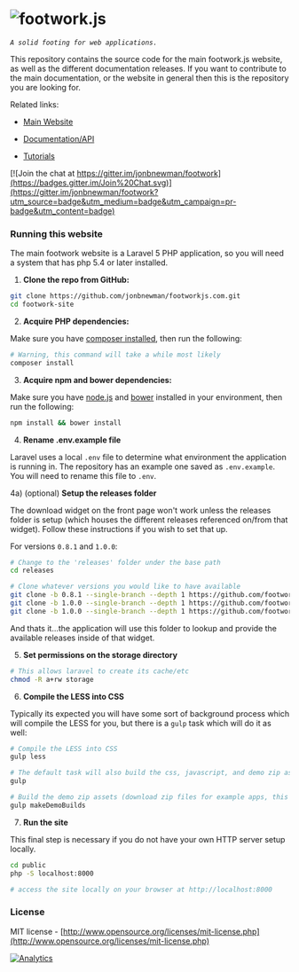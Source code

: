 ![footwork.js](https://raw.github.com/jonbnewman/footwork/master/dist/gh-footwork-logo.png)
========

*```A solid footing for web applications.```*

This repository contains the source code for the main footwork.js website, as well as the different documentation releases. If you want to contribute to the main documentation, or the website in general then this is the repository you are looking for.

Related links:

* [Main Website](http://footworkjs.com/ "http://footworkjs.com")

* [Documentation/API](http://footworkjs.com/docs/list "Documentation and API information")

* [Tutorials](http://footworkjs.com/tutorials "Tutorials and guides")

[![Join the chat at https://gitter.im/jonbnewman/footwork](https://badges.gitter.im/Join%20Chat.svg)](https://gitter.im/jonbnewman/footwork?utm_source=badge&utm_medium=badge&utm_campaign=pr-badge&utm_content=badge)

### Running this website

The main footwork website is a Laravel 5 PHP application, so you will need a system that has php 5.4 or later installed.

1) **Clone the repo from GitHub:**

```bash
git clone https://github.com/jonbnewman/footworkjs.com.git
cd footwork-site
```

2) **Acquire PHP dependencies:**

Make sure you have [composer installed](https://getcomposer.org/download/), then run the following:

```bash
# Warning, this command will take a while most likely
composer install
```

3) **Acquire npm and bower dependencies:**

Make sure you have [node.js](http://nodejs.org/) and [bower](http://bower.io/) installed in your environment, then run the following:

```bash
npm install && bower install
```

4) **Rename .env.example file**

Laravel uses a local ```.env``` file to determine what environment the application is running in. The repository has an example one saved as ```.env.example```. You will need to rename this file to ```.env```.

4a) (optional) **Setup the releases folder**

The download widget on the front page won't work unless the releases folder is setup (which houses the different releases referenced on/from that widget). Follow these instructions if you wish to set that up.

For versions ```0.8.1``` and ```1.0.0```:
```bash
# Change to the 'releases' folder under the base path
cd releases

# Clone whatever versions you would like to have available
git clone -b 0.8.1 --single-branch --depth 1 https://github.com/footworkjs/footwork.git 0.8.1
git clone -b 1.0.0 --single-branch --depth 1 https://github.com/footworkjs/footwork.git 1.0.0
git clone -b 1.0.0 --single-branch --depth 1 https://github.com/footworkjs/footwork.git 1.1.0
```

And thats it...the application will use this folder to lookup and provide the available releases inside of that widget.

5) **Set permissions on the storage directory**

```bash
# This allows laravel to create its cache/etc
chmod -R a+rw storage
```

6) **Compile the LESS into CSS**

Typically its expected you will have some sort of background process which will compile the LESS for you, but there is a ```gulp``` task which will do it as well:

```bash
# Compile the LESS into CSS
gulp less

# The default task will also build the css, javascript, and demo zip assets
gulp

# Build the demo zip assets (download zip files for example apps, this re-builds the zips using the current footwork)
gulp makeDemoBuilds
```

7) **Run the site**

This final step is necessary if you do not have your own HTTP server setup locally.

```bash
cd public
php -S localhost:8000

# access the site locally on your browser at http://localhost:8000
```

### License

MIT license - [http://www.opensource.org/licenses/mit-license.php](http://www.opensource.org/licenses/mit-license.php)

[![Analytics](https://ga-beacon.appspot.com/UA-52543452-1/footwork/GITHUB-ROOT)](https://github.com/reflectiveSingleton/ga-beacon)
